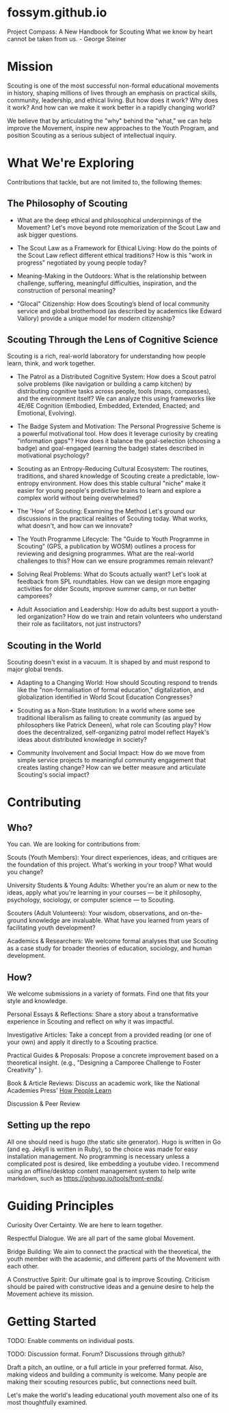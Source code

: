 # fossym.github.io
Project Compass: A New Handbook for Scouting
What we know by heart cannot be taken from us. - George Steiner

# Mission
Scouting is one of the most successful non-formal educational movements in history, shaping millions of lives through an emphasis on practical skills, community, leadership, and ethical living.  But how does it work? Why does it work? And how can we make it work better in a rapidly changing world? 

We believe that by articulating the "why" behind the "what," we can help improve the Movement, inspire new approaches to the Youth Program, and position Scouting as a serious subject of intellectual inquiry.

# What We're Exploring
Contributions that tackle, but are not limited to, the following themes:

## The Philosophy of Scouting
- What are the deep ethical and philosophical underpinnings of the Movement? Let's move beyond rote memorization of the Scout Law and ask bigger questions.

- The Scout Law as a Framework for Ethical Living: How do the points of the Scout Law reflect different ethical traditions? How is this "work in progress" negotiated by young people today? 

- Meaning-Making in the Outdoors: What is the relationship between challenge, suffering, meaningful difficulties, inspiration, and the construction of personal meaning? 

- "Glocal" Citizenship: How does Scouting’s blend of local community service and global brotherhood (as described by academics like Edward Vallory) provide a unique model for modern citizenship? 

## Scouting Through the Lens of Cognitive Science
Scouting is a rich, real-world laboratory for understanding how people learn, think, and work together.

- The Patrol as a Distributed Cognitive System: How does a Scout patrol solve problems (like navigation or building a camp kitchen) by distributing cognitive tasks across people, tools (maps, compasses), and the environment itself? We can analyze this using frameworks like 4E/6E Cognition (Embodied, Embedded, Extended, Enacted; and Emotional, Evolving).

- The Badge System and  Motivation: The Personal Progressive Scheme is a powerful motivational tool. How does it leverage curiosity by creating "information gaps"? How does it balance the goal-selection (choosing a badge) and goal-engaged (earning the badge) states described in motivational psychology? 

- Scouting as an Entropy-Reducing Cultural Ecosystem: The routines, traditions, and shared knowledge of Scouting create a predictable, low-entropy environment. How does this stable cultural "niche" make it easier for young people's predictive brains to learn and explore a complex world without being overwhelmed? 

- The 'How' of Scouting: Examining the Method
Let's ground our discussions in the practical realities of Scouting today. What works, what doesn't, and how can we innovate?

- The Youth Programme Lifecycle: The "Guide to Youth Programme in Scouting" (GPS, a publication by WOSM) outlines a process for reviewing and designing programmes. What are the real-world challenges to this? How can we ensure programmes remain relevant?

- Solving Real Problems: What do Scouts actually want? Let's look at feedback from SPL roundtables. How can we design more engaging activities for older Scouts, improve summer camp, or run better camporees? 

- Adult Association and Leadership: How do adults best support a youth-led organization? How do we train and retain volunteers who understand their role as facilitators, not just instructors? 

## Scouting in the World
Scouting doesn't exist in a vacuum. It is shaped by and must respond to major global trends.

- Adapting to a Changing World: How should Scouting respond to trends like the "non-formalisation of formal education," digitalization, and globalization identified in World Scout Education Congresses? 

- Scouting as a Non-State Institution: In a world where some see traditional liberalism as failing to create community (as argued by philosophers like Patrick Deneen), what role can Scouting play? How does the decentralized, self-organizing patrol model reflect Hayek's ideas about distributed knowledge in society?

- Community Involvement and Social Impact: How do we move from simple service projects to meaningful community engagement that creates lasting change? How can we better measure and articulate Scouting's social impact? 

# Contributing
## Who?
You can. We are looking for contributions from:

Scouts (Youth Members): Your direct experiences, ideas, and critiques are the foundation of this project. What's working in your troop? What would you change?

University Students & Young Adults: Whether you're an alum or new to the ideas, apply what you're learning in your courses — be it philosophy, psychology, sociology, or computer science — to Scouting.

Scouters (Adult Volunteers): Your wisdom, observations, and on-the-ground knowledge are invaluable. What have you learned from years of facilitating youth development?

Academics & Researchers: We welcome formal analyses that use Scouting as a case study for broader theories of education, sociology, and human development.

## How?
We welcome submissions in a variety of formats. Find one that fits your style and knowledge.

Personal Essays & Reflections: Share a story about a transformative experience in Scouting and reflect on why it was impactful.

Investigative Articles: Take a concept from a provided reading (or one of your own) and apply it directly to a Scouting practice.

Practical Guides & Proposals: Propose a concrete improvement based on a theoretical insight. (e.g., "Designing a Camporee Challenge to Foster Creativity" ).

Book & Article Reviews: Discuss an academic work, like the National Academies Press' [How People Learn](https://nap.nationalacademies.org/catalog/24783/how-people-learn-ii-learners-contexts-and-cultures)

Discussion & Peer Review

## Setting up the repo
All one should need is hugo (the static site generator). Hugo is written in Go (and eg. Jekyll is written in Ruby), so the choice was made for easy installation management. No programming is necessary unless a complicated post is desired, like embedding a youtube video. I recommend using an offline/desktop content management system to help write markdown, such as <https://gohugo.io/tools/front-ends/>.

# Guiding Principles

Curiosity Over Certainty. We are here to learn together.

Respectful Dialogue. We are all part of the same global Movement.

Bridge Building: We aim to connect the practical with the theoretical, the youth member with the academic, and different parts of the Movement with each other.

A Constructive Spirit: Our ultimate goal is to improve Scouting. Criticism should be paired with constructive ideas and a genuine desire to help the Movement achieve its mission.

# Getting Started
TODO: Enable comments on individual posts.

TODO: Discussion format. Forum? Discussions through github?

Draft a pitch, an outline, or a full article in your preferred format. Also, making videos and building a community is welcome. Many people are making their scouting resources public, but connections need built.

Let's make the world's leading educational youth movement also one of its most thoughtfully examined.

